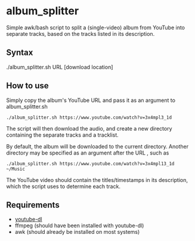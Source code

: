 # album_splitter
Simple awk/bash script to split a (single-video) album from YouTube into separate tracks, based on the tracks listed in its description.

## Syntax
./album_splitter.sh URL [download location]

## How to use
Simply copy the album's YouTube URL and pass it as an argument to album_splitter.sh
```
./album_splitter.sh https://www.youtube.com/watch?v=3x4mpl3_1d
```
The script will then download the audio, and create a new directory containing the separate tracks and a tracklist.

By default, the album will be downloaded to the current directory. Another directory may be specified as an argument after the URL , such as
```
./album_splitter.sh https://www.youtube.com/watch?v=3x4mpl13_1d ~/Music
```

The YouTube video should contain the titles/timestamps in its description, which the script uses to determine each track.

## Requirements
-  [youtube-dl](https://github.com/rg3/youtube-dl)
-  ffmpeg (should have been installed with youtube-dl)
-  awk (should already be installed on most systems)
